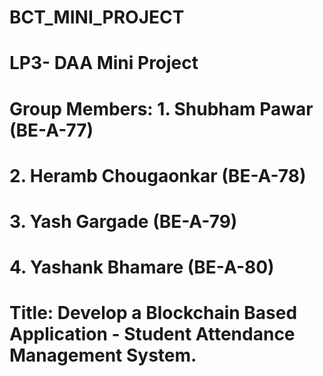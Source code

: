 # BCT_MINI_PROJECT
# LP3- DAA Mini Project
# Group Members: 1. Shubham Pawar (BE-A-77)
#                2. Heramb Chougaonkar (BE-A-78)
#                3. Yash Gargade (BE-A-79)
#                4. Yashank Bhamare (BE-A-80)
# Title: Develop a Blockchain Based Application - Student Attendance Management System.
